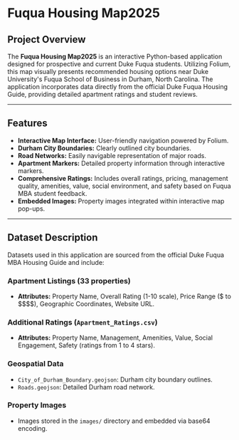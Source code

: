 # Fuqua Housing Map2025

## Project Overview

The **Fuqua Housing Map2025** is an interactive Python-based application designed for prospective and current Duke Fuqua students. Utilizing Folium, this map visually presents recommended housing options near Duke University's Fuqua School of Business in Durham, North Carolina. The application incorporates data directly from the official Duke Fuqua Housing Guide, providing detailed apartment ratings and student reviews.

---

## Features

- **Interactive Map Interface:** User-friendly navigation powered by Folium.
- **Durham City Boundaries:** Clearly outlined city boundaries.
- **Road Networks:** Easily navigable representation of major roads.
- **Apartment Markers:** Detailed property information through interactive markers.
- **Comprehensive Ratings:** Includes overall ratings, pricing, management quality, amenities, value, social environment, and safety based on Fuqua MBA student feedback.
- **Embedded Images:** Property images integrated within interactive map pop-ups.

---

## Dataset Description

Datasets used in this application are sourced from the official Duke Fuqua MBA Housing Guide and include:

### Apartment Listings (33 properties)

- **Attributes:** Property Name, Overall Rating (1-10 scale), Price Range (\$ to \$\$\$\$), Geographic Coordinates, Website URL.

### Additional Ratings (`Apartment_Ratings.csv`)

- **Attributes:** Property Name, Management, Amenities, Value, Social Engagement, Safety (ratings from 1 to 4 stars).

### Geospatial Data

- `City_of_Durham_Boundary.geojson`: Durham city boundary outlines.
- `Roads.geojson`: Detailed Durham road network.

### Property Images

- Images stored in the `images/` directory and embedded via base64 encoding.

